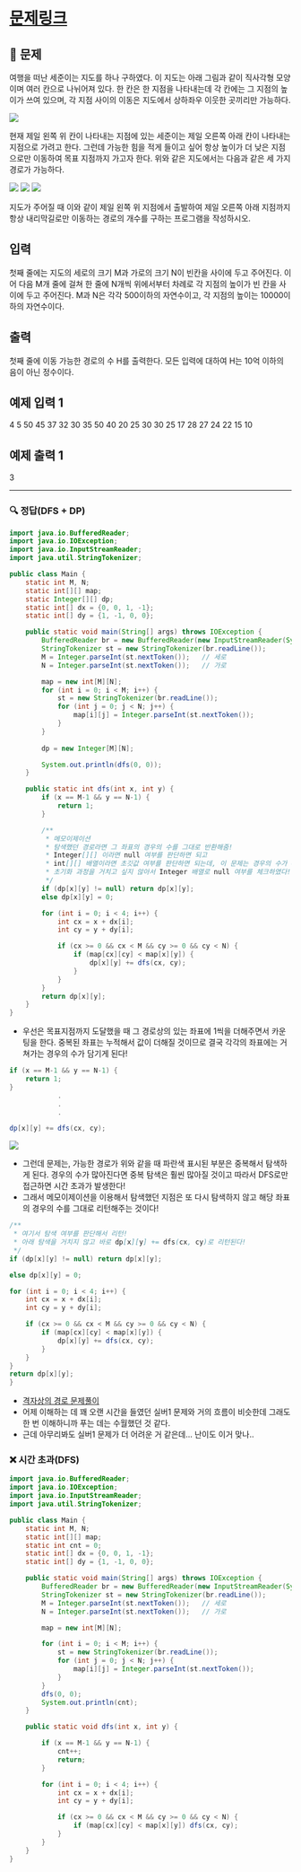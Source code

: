 # [문제링크](https://www.acmicpc.net/problem/1520)

## 📝 문제

여행을 떠난 세준이는 지도를 하나 구하였다. 이 지도는 아래 그림과 같이 직사각형 모양이며 여러 칸으로 나뉘어져 있다. 한 칸은 한 지점을 나타내는데 각 칸에는 그 지점의 높이가 쓰여 있으며, 각 지점 사이의 이동은 지도에서 상하좌우 이웃한 곳끼리만 가능하다.

![](https://upload.acmicpc.net/0e11f3db-35d2-4b01-9aa0-9a39252f05be/-/preview/)

현재 제일 왼쪽 위 칸이 나타내는 지점에 있는 세준이는 제일 오른쪽 아래 칸이 나타내는 지점으로 가려고 한다. 그런데 가능한 힘을 적게 들이고 싶어 항상 높이가 더 낮은 지점으로만 이동하여 목표 지점까지 가고자 한다. 위와 같은 지도에서는 다음과 같은 세 가지 경로가 가능하다.

![](https://upload.acmicpc.net/917d0418-35db-4081-9f62-69a2cc78721e/-/preview/) ![](https://upload.acmicpc.net/1ed5b78d-a4a1-49c0-8c23-12a12e2937e1/-/preview/) ![](https://upload.acmicpc.net/e57e7ef0-cc56-4340-ba5f-b22af1789f63/-/preview/)

지도가 주어질 때 이와 같이 제일 왼쪽 위 지점에서 출발하여 제일 오른쪽 아래 지점까지 항상 내리막길로만 이동하는 경로의 개수를 구하는 프로그램을 작성하시오.

## 입력

첫째 줄에는 지도의 세로의 크기 M과 가로의 크기 N이 빈칸을 사이에 두고 주어진다. 이어 다음 M개 줄에 걸쳐 한 줄에 N개씩 위에서부터 차례로 각 지점의 높이가 빈 칸을 사이에 두고 주어진다. M과 N은 각각 500이하의 자연수이고, 각 지점의 높이는 10000이하의 자연수이다.

## 출력

첫째 줄에 이동 가능한 경로의 수 H를 출력한다. 모든 입력에 대하여 H는 10억 이하의 음이 아닌 정수이다.

## 예제 입력 1 

4 5
50 45 37 32 30
35 50 40 20 25
30 30 25 17 28
27 24 22 15 10

## 예제 출력 1 

3

---

### 🔍 정답(DFS + DP)

```java
import java.io.BufferedReader;
import java.io.IOException;
import java.io.InputStreamReader;
import java.util.StringTokenizer;

public class Main {
    static int M, N;
    static int[][] map;
    static Integer[][] dp;
    static int[] dx = {0, 0, 1, -1};
    static int[] dy = {1, -1, 0, 0};

    public static void main(String[] args) throws IOException {
        BufferedReader br = new BufferedReader(new InputStreamReader(System.in));
        StringTokenizer st = new StringTokenizer(br.readLine());
        M = Integer.parseInt(st.nextToken());   // 세로
        N = Integer.parseInt(st.nextToken());   // 가로

        map = new int[M][N];
        for (int i = 0; i < M; i++) {
            st = new StringTokenizer(br.readLine());
            for (int j = 0; j < N; j++) {
                map[i][j] = Integer.parseInt(st.nextToken());
            }
        }
        
        dp = new Integer[M][N];

        System.out.println(dfs(0, 0));
    }

    public static int dfs(int x, int y) {
        if (x == M-1 && y == N-1) {
            return 1;
        }

        /**
         * 메모이제이션
         * 탐색했던 경로라면 그 좌표의 경우의 수를 그대로 반환해줌!
         * Integer[][] 이라면 null 여부를 판단하면 되고
         * int[][] 배열이라면 초깃값 여부를 판단하면 되는데, 이 문제는 경우의 수가 0이 될 수도 있기 때문에 -1로 초기화해야함
         * 초기화 과정을 거치고 싶지 않아서 Integer 배열로 null 여부를 체크하였다!
         */
        if (dp[x][y] != null) return dp[x][y];
        else dp[x][y] = 0;

        for (int i = 0; i < 4; i++) {
            int cx = x + dx[i];
            int cy = y + dy[i];

            if (cx >= 0 && cx < M && cy >= 0 && cy < N) {
                if (map[cx][cy] < map[x][y]) {
                    dp[x][y] += dfs(cx, cy);
                }
            }
        }
        return dp[x][y];
    }
}
```

- 우선은 목표지점까지 도달했을 때 그 경로상의 있는 좌표에 1씩을 더해주면서 카운팅을 한다. 중복된 좌표는 누적해서 값이 더해질 것이므로 결국 각각의 좌표에는 거쳐가는 경우의 수가 담기게 된다!

```java
if (x == M-1 && y == N-1) {
	return 1;
}
			.
			.
			.

dp[x][y] += dfs(cx, cy);

```

![](https://img1.daumcdn.net/thumb/R1280x0/?scode=mtistory2&fname=https%3A%2F%2Fblog.kakaocdn.net%2Fdn%2FbGNJUN%2Fbtsai5jSNIV%2FhF44LD2oHpC90rKqmhIKr0%2Fimg.png)

- 그런데 문제는, 가능한 경로가 위와 같을 때 파란색 표시된 부분은 중복해서 탐색하게 된다. 경우의 수가 많아진다면 중복 탐색은 훨씬 많아질 것이고 따라서 DFS로만 접근하면 시간 초과가 발생한다!
- 그래서 메모이제이션을 이용해서 탐색했던 지점은 또 다시 탐색하지 않고 해당 좌표의 경우의 수를 그대로 리턴해주는 것이다!

```java
/**
 * 여기서 탐색 여부를 판단해서 리턴!
 * 아래 탐색을 거치지 않고 바로 dp[x][y] += dfs(cx, cy)로 리턴된다!
 */
if (dp[x][y] != null) return dp[x][y];

else dp[x][y] = 0;

for (int i = 0; i < 4; i++) {
	int cx = x + dx[i];
	int cy = y + dy[i];

	if (cx >= 0 && cx < M && cy >= 0 && cy < N) {
		if (map[cx][cy] < map[x][y]) {
			dp[x][y] += dfs(cx, cy);
		}
	}
}
return dp[x][y];
}
```

- [격자상의 경로 문제풀이](https://github.com/g4dalcom/dev_vault/blob/main/Algorithm/%EB%B0%B1%EC%A4%80(%EC%8B%A4%EB%B2%841)/%EA%B2%A9%EC%9E%90%EC%83%81%EC%9D%98%20%EA%B2%BD%EB%A1%9C(%EB%B0%B1%EC%A4%8010164%EB%B2%88)_%EC%8B%A4%EB%B2%841_dp%2C%20dfs.md)
- 어제 이해하는 데 꽤 오랜 시간을 들였던 실버1 문제와 거의 흐름이 비슷한데 그래도 한 번 이해하니까 푸는 데는 수월했던 것 같다.
- 근데 아무리봐도 실버1 문제가 더 어려운 거 같은데... 난이도 이거 맞나..

### ❌ 시간 초과(DFS)

```java
import java.io.BufferedReader;
import java.io.IOException;
import java.io.InputStreamReader;
import java.util.StringTokenizer;

public class Main {
    static int M, N;
    static int[][] map;
    static int cnt = 0;
    static int[] dx = {0, 0, 1, -1};
    static int[] dy = {1, -1, 0, 0};

    public static void main(String[] args) throws IOException {
        BufferedReader br = new BufferedReader(new InputStreamReader(System.in));
        StringTokenizer st = new StringTokenizer(br.readLine());
        M = Integer.parseInt(st.nextToken());   // 세로
        N = Integer.parseInt(st.nextToken());   // 가로

        map = new int[M][N];

        for (int i = 0; i < M; i++) {
            st = new StringTokenizer(br.readLine());
            for (int j = 0; j < N; j++) {
                map[i][j] = Integer.parseInt(st.nextToken());
            }
        }
        dfs(0, 0);
        System.out.println(cnt);
    }

    public static void dfs(int x, int y) {

        if (x == M-1 && y == N-1) {
            cnt++;
            return;
        }

        for (int i = 0; i < 4; i++) {
            int cx = x + dx[i];
            int cy = y + dy[i];

            if (cx >= 0 && cx < M && cy >= 0 && cy < N) {
                if (map[cx][cy] < map[x][y]) dfs(cx, cy);
            }
        }
    }
}
```